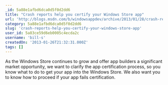 ```yaml
---
_id: 5a88e1afbd6dca0d5f0d2dd6
title: "Crash reports help you certify your Windows Store app"
url: 'http://blogs.msdn.com/b/windowsappdev/archive/2013/01/28/crash-reports-help-you-certify-your-windows-store-app.aspx'
category: 5a88e1afbd6dca0d5f0d2dd6
slug: 'crash-reports-help-you-certify-your-windows-store-app'
user_id: 5a83ce59d6eb0005c4ecda2c
username: 'bill-s'
createdOn: '2013-01-26T21:32:31.000Z'
tags: []
---
```


As the Windows Store continues to grow and offer app builders a significant market opportunity, we want to clarify the app certification process, so you know what to do to get your app into the Windows Store. We also want you to know how to proceed if your app fails certification.
